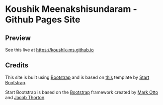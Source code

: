 # Koushik Meenakshisundaram - Github Pages Site

## Preview

See this live at https://koushik-ms.github.io

## Credits

This site is built using  [Bootstrap](http://getbootstrap.com/) and is based on [this](https://startbootstrap.com/template-overviews/resume/)  template by [Start Bootstrap](http://startbootstrap.com/). 

Start Bootstrap is based on the [Bootstrap](http://getbootstrap.com/) framework created by [Mark Otto](https://twitter.com/mdo) and [Jacob Thorton](https://twitter.com/fat).
